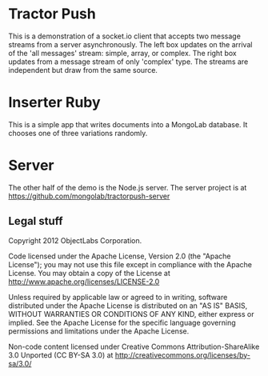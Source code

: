 # Tractor Push
This is a demonstration of a socket.io client that accepts two message streams from a server asynchronously.  The left box updates on the arrival of the 'all messages' stream: simple, array, or complex.  The right box updates from a message stream of only 'complex' type.  The streams are independent but draw from the same source.  

# Inserter Ruby
This is a simple app that writes documents into a MongoLab database.  It chooses one of three variations randomly.  

# Server 
The other half of the demo is the Node.js server.  The server project is at https://github.com/mongolab/tractorpush-server

## Legal stuff
Copyright 2012 ObjectLabs Corporation.  

Code licensed under the Apache License, Version 2.0 (the "Apache
License"); you may not use this file except in compliance with
the Apache License.  You may obtain a copy of the License at http://www.apache.org/licenses/LICENSE-2.0

Unless required by applicable law or agreed to in writing, software
distributed under the Apache License is distributed on an "AS IS"
BASIS, WITHOUT WARRANTIES OR CONDITIONS OF ANY KIND, either express or
implied.  See the Apache License for the specific language governing
permissions and limitations under the Apache License.

Non-code content licensed under Creative Commons
Attribution-ShareAlike 3.0 Unported (CC BY-SA 3.0) at
http://creativecommons.org/licenses/by-sa/3.0/
